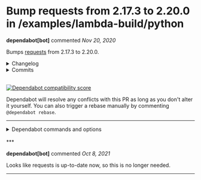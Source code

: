 # Bump requests from 2.17.3 to 2.20.0 in /examples/lambda-build/python

**dependabot[bot]** commented *Nov 20, 2020*

Bumps [requests](https://github.com/psf/requests) from 2.17.3 to 2.20.0.
<details>
<summary>Changelog</summary>
<p><em>Sourced from <a href="https://github.com/psf/requests/blob/master/HISTORY.md">requests's changelog</a>.</em></p>
<blockquote>
<h2>2.20.0 (2018-10-18)</h2>
<p><strong>Bugfixes</strong></p>
<ul>
<li>Content-Type header parsing is now case-insensitive (e.g.
charset=utf8 v Charset=utf8).</li>
<li>Fixed exception leak where certain redirect urls would raise
uncaught urllib3 exceptions.</li>
<li>Requests removes Authorization header from requests redirected
from https to http on the same hostname. (CVE-2018-18074)</li>
<li><code>should_bypass_proxies</code> now handles URIs without hostnames (e.g.
files).</li>
</ul>
<p><strong>Dependencies</strong></p>
<ul>
<li>Requests now supports urllib3 v1.24.</li>
</ul>
<p><strong>Deprecations</strong></p>
<ul>
<li>Requests has officially stopped support for Python 2.6.</li>
</ul>
<h2>2.19.1 (2018-06-14)</h2>
<p><strong>Bugfixes</strong></p>
<ul>
<li>Fixed issue where status_codes.py's <code>init</code> function failed trying
to append to a <code>__doc__</code> value of <code>None</code>.</li>
</ul>
<h2>2.19.0 (2018-06-12)</h2>
<p><strong>Improvements</strong></p>
<ul>
<li>Warn user about possible slowdown when using cryptography version
&lt; 1.3.4</li>
<li>Check for invalid host in proxy URL, before forwarding request to
adapter.</li>
<li>Fragments are now properly maintained across redirects. (RFC7231
7.1.2)</li>
<li>Removed use of cgi module to expedite library load time.</li>
<li>Added support for SHA-256 and SHA-512 digest auth algorithms.</li>
<li>Minor performance improvement to <code>Request.content</code>.</li>
<li>Migrate to using collections.abc for 3.7 compatibility.</li>
</ul>
<p><strong>Bugfixes</strong></p>
<ul>
<li>Parsing empty <code>Link</code> headers with <code>parse_header_links()</code> no longer
return one bogus entry.</li>
</ul>
<!-- raw HTML omitted -->
</blockquote>
<p>... (truncated)</p>
</details>
<details>
<summary>Commits</summary>
<ul>
<li><a href="https://github.com/psf/requests/commit/bd840450c0d1e9db3bf62382c15d96378cc3a056"><code>bd84045</code></a> v2.20.0</li>
<li><a href="https://github.com/psf/requests/commit/7fd9267b3bab1d45f5e4ac0953629c5531ecbc55"><code>7fd9267</code></a> remove final remnants from 2.6</li>
<li><a href="https://github.com/psf/requests/commit/6ae8a2189235b62d7c5b2a6b95528750f046097c"><code>6ae8a21</code></a> Add myself to AUTHORS</li>
<li><a href="https://github.com/psf/requests/commit/89ab030cdb83a728a30e172bc65d27ba214d2eda"><code>89ab030</code></a> Use comprehensions whenever possible</li>
<li><a href="https://github.com/psf/requests/commit/2c6a8426aebd853966747f2c851f551c583cb21a"><code>2c6a842</code></a> Merge pull request <a href="https://github-redirect.dependabot.com/psf/requests/issues/4827">#4827</a> from webmaven/patch-1</li>
<li><a href="https://github.com/psf/requests/commit/30be889651e7034eaa56edaf5794d68ffbfde9ed"><code>30be889</code></a> CVE URLs update: www sub-subdomain no longer valid</li>
<li><a href="https://github.com/psf/requests/commit/a6cd380c640087218695bc7c62311a4843777e43"><code>a6cd380</code></a> Merge pull request <a href="https://github-redirect.dependabot.com/psf/requests/issues/4765">#4765</a> from requests/encapsulate_urllib3_exc</li>
<li><a href="https://github.com/psf/requests/commit/bbdbcc8f0553f112ff68b0950b4128bd8af000fc"><code>bbdbcc8</code></a> wrap url parsing exceptions from urllib3's PoolManager</li>
<li><a href="https://github.com/psf/requests/commit/ff0c325014f817095de35013d385e137b111d6e8"><code>ff0c325</code></a> Merge pull request <a href="https://github-redirect.dependabot.com/psf/requests/issues/4805">#4805</a> from jdufresne/https</li>
<li><a href="https://github.com/psf/requests/commit/b0ad2499c8641d29affc90f565e6628d333d2a96"><code>b0ad249</code></a> Prefer https:// for URLs throughout project</li>
<li>Additional commits viewable in <a href="https://github.com/psf/requests/compare/v2.17.3...v2.20.0">compare view</a></li>
</ul>
</details>
<br />


[![Dependabot compatibility score](https://dependabot-badges.githubapp.com/badges/compatibility_score?dependency-name=requests&package-manager=pip&previous-version=2.17.3&new-version=2.20.0)](https://docs.github.com/en/github/managing-security-vulnerabilities/configuring-github-dependabot-security-updates)

Dependabot will resolve any conflicts with this PR as long as you don't alter it yourself. You can also trigger a rebase manually by commenting `@dependabot rebase`.

[//]: # (dependabot-automerge-start)
[//]: # (dependabot-automerge-end)

---

<details>
<summary>Dependabot commands and options</summary>
<br />

You can trigger Dependabot actions by commenting on this PR:
- `@dependabot rebase` will rebase this PR
- `@dependabot recreate` will recreate this PR, overwriting any edits that have been made to it
- `@dependabot merge` will merge this PR after your CI passes on it
- `@dependabot squash and merge` will squash and merge this PR after your CI passes on it
- `@dependabot cancel merge` will cancel a previously requested merge and block automerging
- `@dependabot reopen` will reopen this PR if it is closed
- `@dependabot close` will close this PR and stop Dependabot recreating it. You can achieve the same result by closing it manually
- `@dependabot ignore this major version` will close this PR and stop Dependabot creating any more for this major version (unless you reopen the PR or upgrade to it yourself)
- `@dependabot ignore this minor version` will close this PR and stop Dependabot creating any more for this minor version (unless you reopen the PR or upgrade to it yourself)
- `@dependabot ignore this dependency` will close this PR and stop Dependabot creating any more for this dependency (unless you reopen the PR or upgrade to it yourself)
- `@dependabot use these labels` will set the current labels as the default for future PRs for this repo and language
- `@dependabot use these reviewers` will set the current reviewers as the default for future PRs for this repo and language
- `@dependabot use these assignees` will set the current assignees as the default for future PRs for this repo and language
- `@dependabot use this milestone` will set the current milestone as the default for future PRs for this repo and language

You can disable automated security fix PRs for this repo from the [Security Alerts page](https://github.com/gruntwork-io/package-lambda/network/alerts).

</details>
<br />
***


**dependabot[bot]** commented *Oct 8, 2021*

Looks like requests is up-to-date now, so this is no longer needed.
***

